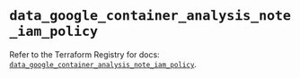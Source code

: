 # `data_google_container_analysis_note_iam_policy`

Refer to the Terraform Registry for docs: [`data_google_container_analysis_note_iam_policy`](https://registry.terraform.io/providers/hashicorp/google-beta/6.42.0/docs/data-sources/google_container_analysis_note_iam_policy).
